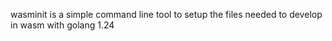 wasminit is a simple command line tool to setup the files needed to develop in wasm with golang 1.24
